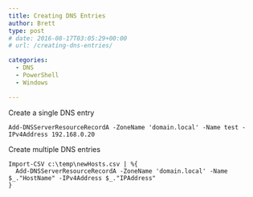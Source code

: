 ```yaml
---
title: Creating DNS Entries
author: Brett
type: post
# date: 2016-08-17T03:05:29+00:00
# url: /creating-dns-entries/

categories:
  - DNS
  - PowerShell
  - Windows

---
```

Create a single DNS entry
```
Add-DNSServerResourceRecordA -ZoneName 'domain.local' -Name test -IPv4Address 192.168.0.20
```
Create multiple DNS entries
```
Import-CSV c:\temp\newHosts.csv | %{
  Add-DNSServerResourceRecordA -ZoneName 'domain.local' -Name $_."HostName" -IPv4Address $_."IPAddress"
}
```
